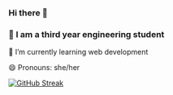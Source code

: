 ### Hi there 👋
### 🔭 I am a third year engineering student
🌱 I’m currently learning web development

😄 Pronouns: she/her

[![GitHub Streak](https://github-readme-streak-stats.herokuapp.com?user=MunazaArshad&theme=dark)](https://git.io/streak-stats)
<!--
**MunazaArshad/MunazaArshad** is a ✨ _special_ ✨ repository because its `README.md` (this file) appears on your GitHub profile.

Here are some ideas to get you started:

- 🔭 I’m currently working on ...
- 🌱 I’m currently learning ...
- 👯 I’m looking to collaborate on ...
- 🤔 I’m looking for help with ...
- 💬 Ask me about ...
- 📫 How to reach me: ...
- 😄 Pronouns: ...
- ⚡ Fun fact: ...
-->
